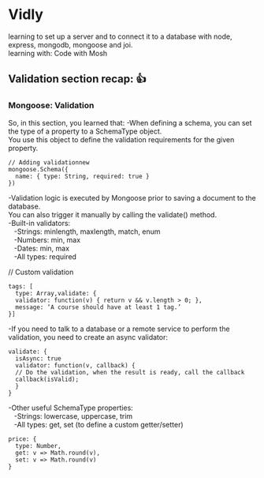 # Vidly
learning to set up a server and to connect it to a database with node, express, mongodb, mongoose and joi.<br />
learning with: Code with Mosh


## Validation section recap: :+1:
### Mongoose: Validation
So, in this section, you learned that: -When defining a schema, you can set the type of a property to a SchemaType object.<br />
You use this object to define the validation requirements for the given property.<br />

```
// Adding validationnew
mongoose.Schema({
  name: { type: String, required: true } 
})
```

-Validation logic is executed by Mongoose prior to saving a document to the database.<br />
You can also trigger it manually by calling the validate() method.<br />
-Built-in validators:<br />
&nbsp;&nbsp;&nbsp;-Strings: minlength, maxlength, match, enum <br />
&nbsp;&nbsp;&nbsp;-Numbers: min, max <br />
&nbsp;&nbsp;&nbsp;-Dates: min, max <br />
&nbsp;&nbsp;&nbsp;-All types: required <br />
  
// Custom validation 

```
tags: [
  type: Array,validate: {
  validator: function(v) { return v && v.length > 0; },
  message: ‘A course should have at least 1 tag.’     
}]
```

-If you need to talk to a database or a remote service to perform the validation, you need to create an async validator:<br />

```
validate: {
  isAsync: true
  validator: function(v, callback) {
  // Do the validation, when the result is ready, call the callback
  callback(isValid);
  }
}
```

-Other useful SchemaType properties: <br />
&nbsp;&nbsp;&nbsp;-Strings: lowercase, uppercase, trim <br />
&nbsp;&nbsp;&nbsp;-All types: get, set (to define a custom getter/setter)  <br />
  
  ```
  price: {
    type: Number,
    get: v => Math.round(v),
    set: v => Math.round(v)
  }
  ```
